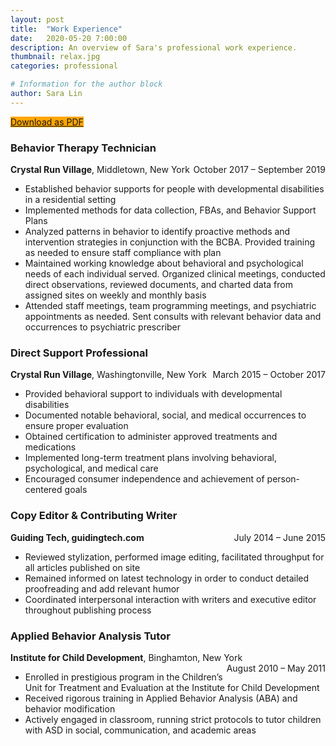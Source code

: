 ```yaml
---
layout: post
title:  "Work Experience"
date:   2020-05-20 7:00:00
description: An overview of Sara's professional work experience. 
thumbnail: relax.jpg
categories: professional

# Information for the author block
author: Sara Lin
---
```

<span onclick="window.open('{{ site.baseurl }}/assets/cv/SARA_LIN_2020.pdf')">
<a href="{{ site.baseurl }}/assets/cv/SARA_LIN_2020.pdf" target="_blank" button type="button" class="btn btn-raised btn-primary" style="background-color:orange" download>Download as PDF</a>
</span>

<div>
<h3>Behavior Therapy Technician</h3>
<b>Crystal Run Village</b>, Middletown, New York   <span style="float:right">October 2017 – September 2019</span>
<ul class="custom-list">
    <li>	Established behavior supports for people with developmental disabilities in a residential setting </li>
    <li>	Implemented methods for data collection, FBAs, and Behavior Support Plans </li>
    <li>	Analyzed patterns in behavior to identify proactive methods and intervention strategies in conjunction with the BCBA. Provided training as needed to ensure staff compliance with plan </li>
    <li>	Maintained working knowledge about behavioral and psychological needs of each individual served. Organized clinical meetings, conducted direct observations, reviewed documents, and charted data from assigned sites on weekly and monthly basis </li>
    <li>	Attended staff meetings, team programming meetings, and psychiatric appointments as needed. Sent consults with relevant behavior data and occurrences to psychiatric prescriber </li>
</ul>

<h3>Direct Support Professional</h3>
<b>Crystal Run Village</b>, Washingtonville, New York   <span style="float:right">March 2015 – October 2017</span>
<ul class="custom-list">
    <li>	Provided behavioral support to individuals with developmental disabilities </li>
    <li>	Documented notable behavioral, social, and medical occurrences to ensure proper evaluation </li>
    <li>	Obtained certification to administer approved treatments and medications </li>
    <li>	Implemented long-term treatment plans involving behavioral, psychological, and medical care </li>
    <li>	Encouraged consumer independence and achievement of person-centered goals </li>
</ul>

<h3>Copy Editor & Contributing Writer</h3>
<b>Guiding Tech, guidingtech.com</b>   <span style="float:right">July 2014 – June 2015</span>
<ul class="custom-list">
    <li>	Reviewed stylization, performed image editing, facilitated throughput for all articles published on site </li>
    <li>	Remained informed on latest technology in order to conduct detailed proofreading and add relevant humor </li>
    <li>	Coordinated interpersonal interaction with writers and executive editor throughout publishing process </li>
</ul>

<h3>Applied Behavior Analysis Tutor</h3> 
<b>Institute for Child Development</b>, Binghamton, New York   <span style="float:right">August 2010 – May 2011</span>
<ul class="custom-list">
    <li>	Enrolled in prestigious program in the Children’s Unit for Treatment and Evaluation at the Institute for Child Development </li>
    <li>	Received rigorous training in Applied Behavior Analysis (ABA) and behavior modification </li>
    <li>	Actively engaged in classroom, running strict protocols to tutor children with ASD in social, communication, and academic areas </li>
    </ul>
</div>

